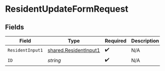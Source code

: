 # ResidentUpdateFormRequest


## Fields

| Field                                                          | Type                                                           | Required                                                       | Description                                                    |
| -------------------------------------------------------------- | -------------------------------------------------------------- | -------------------------------------------------------------- | -------------------------------------------------------------- |
| `ResidentInput1`                                               | [shared.ResidentInput1](../../models/shared/residentinput1.md) | :heavy_check_mark:                                             | N/A                                                            |
| `ID`                                                           | *string*                                                       | :heavy_check_mark:                                             | N/A                                                            |